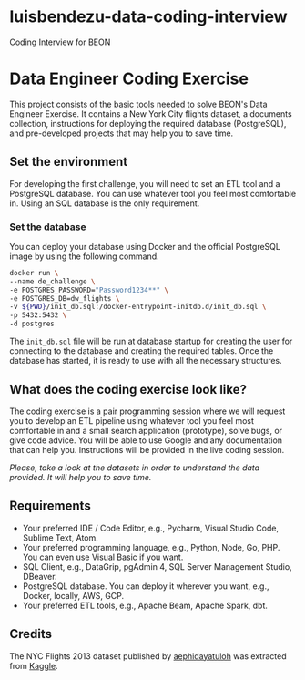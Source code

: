 # luisbendezu-data-coding-interview
Coding Interview for BEON


# Data Engineer Coding Exercise

This project consists of the basic tools needed to solve BEON's Data Engineer Exercise. It contains a New York City flights dataset, a documents collection, instructions for deploying the required database (PostgreSQL), and pre-developed projects that may help you to save time.

## Set the environment

For developing the first challenge, you will need to set an ETL tool and a PostgreSQL database. You can use whatever tool you feel most comfortable in. Using an SQL database is the only requirement.

### Set the database

You can deploy your database using Docker and the official PostgreSQL image by using the following command.

```bash
docker run \
--name de_challenge \
-e POSTGRES_PASSWORD="Password1234**" \
-e POSTGRES_DB=dw_flights \
-v ${PWD}/init_db.sql:/docker-entrypoint-initdb.d/init_db.sql \
-p 5432:5432 \
-d postgres
```

The `init_db.sql` file will be run at database startup for creating the user for connecting to the database and creating the required tables. Once the database has started, it is ready to use with all the necessary structures.

## What does the coding exercise look like?

The coding exercise is a pair programming session where we will request you to develop an ETL pipeline using whatever tool you feel most comfortable in and a small search application (prototype), solve bugs, or give code advice. You will be able to use Google and any documentation that can help you. Instructions will be provided in the live coding session.

*Please, take a look at the datasets in order to understand the data provided. It will help you to save time.*

## Requirements

- Your preferred IDE / Code Editor, e.g., Pycharm, Visual Studio Code, Sublime Text, Atom.
- Your preferred programming language, e.g., Python, Node, Go, PHP. You can even use Visual Basic if you want.
- SQL Client, e.g., DataGrip, pgAdmin 4, SQL Server Management Studio, DBeaver.
- PostgreSQL database. You can deploy it wherever you want, e.g., Docker, locally, AWS, GCP.
- Your preferred ETL tools, e.g., Apache Beam, Apache Spark, dbt.

## Credits

The NYC Flights 2013 dataset published by [aephidayatuloh](https://www.kaggle.com/aephidayatuloh) was extracted from [Kaggle](https://www.kaggle.com/aephidayatuloh/nyc-flights-2013).
